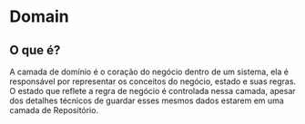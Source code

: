# Domain

## O que é?
A camada de domínio é o coração do negócio dentro de um sistema, ela é responsável por representar os conceitos do negócio, estado e suas regras. O estado que reflete a regra de negócio é controlada nessa camada, apesar dos detalhes técnicos de guardar esses mesmos dados estarem em uma camada de Repositório.

